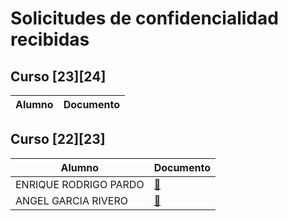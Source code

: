# Solicitudes de confidencialidad recibidas

## Curso [23][24]

|Alumno|Documento|
|-|-|


## Curso [22][23]

|Alumno|Documento|
|-|-|
ENRIQUE RODRIGO PARDO|[📄](Documento%20Confidencialidad%20TFG%20EnriqueRodrigo.pdf)
ANGEL GARCIA RIVERO|[📄](Documento%20Confidencialidad%20TFG%20-%20Angel%20Garcia.pdf)
